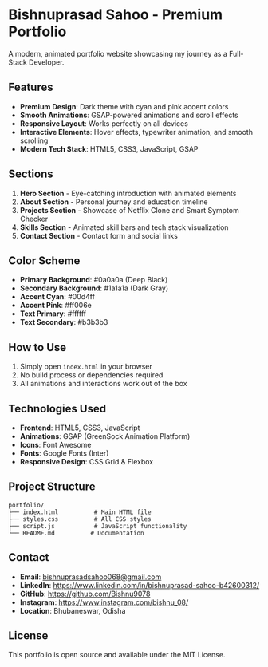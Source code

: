 # Bishnuprasad Sahoo - Premium Portfolio

A modern, animated portfolio website showcasing my journey as a Full-Stack Developer.

## Features

- **Premium Design**: Dark theme with cyan and pink accent colors
- **Smooth Animations**: GSAP-powered animations and scroll effects
- **Responsive Layout**: Works perfectly on all devices
- **Interactive Elements**: Hover effects, typewriter animation, and smooth scrolling
- **Modern Tech Stack**: HTML5, CSS3, JavaScript, GSAP

## Sections

1. **Hero Section** - Eye-catching introduction with animated elements
2. **About Section** - Personal journey and education timeline
3. **Projects Section** - Showcase of Netflix Clone and Smart Symptom Checker
4. **Skills Section** - Animated skill bars and tech stack visualization
5. **Contact Section** - Contact form and social links

## Color Scheme

- **Primary Background**: #0a0a0a (Deep Black)
- **Secondary Background**: #1a1a1a (Dark Gray)
- **Accent Cyan**: #00d4ff
- **Accent Pink**: #ff006e
- **Text Primary**: #ffffff
- **Text Secondary**: #b3b3b3

## How to Use

1. Simply open `index.html` in your browser
2. No build process or dependencies required
3. All animations and interactions work out of the box

## Technologies Used

- **Frontend**: HTML5, CSS3, JavaScript
- **Animations**: GSAP (GreenSock Animation Platform)
- **Icons**: Font Awesome
- **Fonts**: Google Fonts (Inter)
- **Responsive Design**: CSS Grid & Flexbox

## Project Structure

```
portfolio/
├── index.html          # Main HTML file
├── styles.css          # All CSS styles
├── script.js           # JavaScript functionality
└── README.md          # Documentation
```

## Contact

- **Email**: bishnuprasadsahoo068@gmail.com
- **LinkedIn**: https://www.linkedin.com/in/bishnuprasad-sahoo-b42600312/
- **GitHub**: https://github.com/Bishnu9078
- **Instagram**: https://www.instagram.com/bishnu_08/
- **Location**: Bhubaneswar, Odisha

## License

This portfolio is open source and available under the MIT License.
